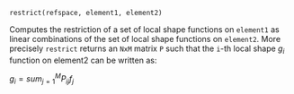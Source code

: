 ```
restrict(refspace, element1, element2)
```

Computes the restriction of a set of local shape functions on `element1` as linear combinations of the set of local shape functions on `element2`. More precisely `restrict` returns an `NxM` matrix `P` such that the `i`-th local shape $g_i$ function on element2 can be written as:

$g_i = sum_{j=1}^{M} P_{ij} f_j$
